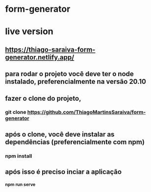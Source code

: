 # form-generator

# live version

## https://thiago-saraiva-form-generator.netlify.app/

## para rodar o projeto você deve ter o node instalado, preferencialmente na versão 20.10

## fazer o clone do projeto, 

### git clone https://github.com/ThiagoMartinsSaraiva/form-generator

## após o clone, você deve instalar as dependências (preferencialmente com npm)

### npm install

## após isso é preciso inciar a aplicação

#### npm run serve
